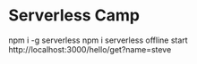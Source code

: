 # Serverless Camp
npm i -g serverless
npm i 
serverless offline start
http://localhost:3000/hello/get?name=steve